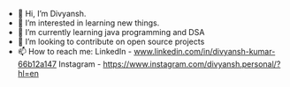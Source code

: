 - 👋 Hi, I’m Divyansh.
- 👀 I’m interested in learning new things.
- 🌱 I’m currently learning java programming and DSA
- 💞️ I’m looking to contribute on open source projects 
- 📫 How to reach me: LinkedIn - www.linkedin.com/in/divyansh-kumar-66b12a147
                      Instagram - https://www.instagram.com/divyansh.personal/?hl=en

<!---
rahuldivyansh/rahuldivyansh is a ✨ special ✨ repository because its `README.md` (this file) appears on your GitHub profile.
You can click the Preview link to take a look at your changes.
--->
